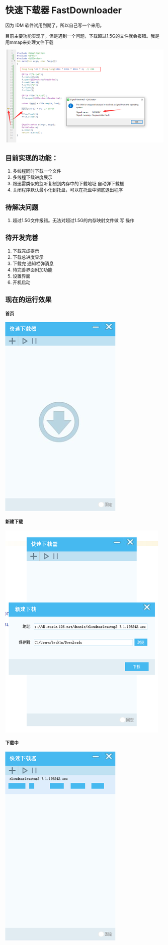 # 快速下载器  FastDownloader

因为 IDM 软件试用到期了，所以自己写一个来用。

目前主要功能实现了，但是遇到一个问题，下载超过1.5G的文件就会报错。我是用mmap来处理文件下载 

![超过1.5G文件报错](2Gb大小的文件mmap报错.png)

## 目前实现的功能：
1. 多线程同时下载一个文件
2. 多线程下载进度展示
3. 跟迅雷类似的监听复制到内存中的下载地址 自动弹下载框
4. 关闭程序默认最小化到托盘，可以在托盘中彻底退出程序


## 待解决问题
1. 超过1.5G文件报错。无法对超过1.5G的内存映射文件做 写 操作


## 待开发完善
1. 下载完成提示
2. 下载总进度显示
3. 下载完 通知栏弹消息
4. 待完善界面附加功能
5. 设置界面
6. 开机启动

## 现在的运行效果

#### 首页

![](main.png)


#### 新建下载

![](new_task.png)


#### 下载中

![](downloading.png)
